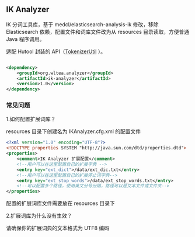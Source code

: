 ## IK Analyzer

IK 分词工具库，基于 medcl/elasticsearch-analysis-ik 修改，移除 Elasticsearch 依赖，配置文件和词库文件改为从 resources
目录读取，方便普通 Java 程序调用。

适配 Hutool 封装的
API（[TokenizerUtil](https://hutool.cn/docs/?from_wecom=1#/extra/%E4%B8%AD%E6%96%87%E5%88%86%E8%AF%8D/%E4%B8%AD%E6%96%87%E5%88%86%E8%AF%8D%E5%B0%81%E8%A3%85-TokenizerUtil)
）。

```xml

<dependency>
    <groupId>org.wltea.analyzer</groupId>
    <artifactId>ik-analyzer</artifactId>
    <version>1.0</version>
</dependency>
```

### 常见问题

1.如何配置扩展词库？

resources 目录下创建名为 IKAnalyzer.cfg.xml 的配置文件

```xml
<?xml version="1.0" encoding="UTF-8"?>
<!DOCTYPE properties SYSTEM "http://java.sun.com/dtd/properties.dtd">
<properties>
    <comment>IK Analyzer 扩展配置</comment>
    <!--用户可以在这里配置自己的扩展字典 -->
    <entry key="ext_dict">/data/ext_dic.txt</entry>
    <!--用户可以在这里配置自己的扩展停止词字典-->
    <entry key="ext_stop_words">/data/ext_stop_words.txt</entry>
    <!--可以配置多个路径，使用英文分号分隔，路径可以是文本文件或文件夹-->
</properties>
```

配置的扩展词库文件需要放在 resources 目录下

2.扩展词库为什么没有生效？

请确保你的扩展词典的文本格式为 UTF8 编码

